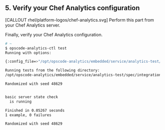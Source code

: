## 5. Verify your Chef Analytics configuration

[CALLOUT rhel/platform-logos/chef-analytics.svg] Perform this part from your Chef Analytics server.

Finally, verify your Chef Analytics configuration.

```bash
# ~
$ opscode-analytics-ctl test
Running with options:

{:config_file=>"/opt/opscode-analytics/embedded/service/analytics-test/config.rb", :smoke_tests_only=>true}

Running tests from the following directory:
/opt/opscode-analytics/embedded/service/analytics-test/spec/integration

Randomized with seed 48629


basic server state check
  is running

Finished in 0.05267 seconds
1 example, 0 failures

Randomized with seed 48629

```
